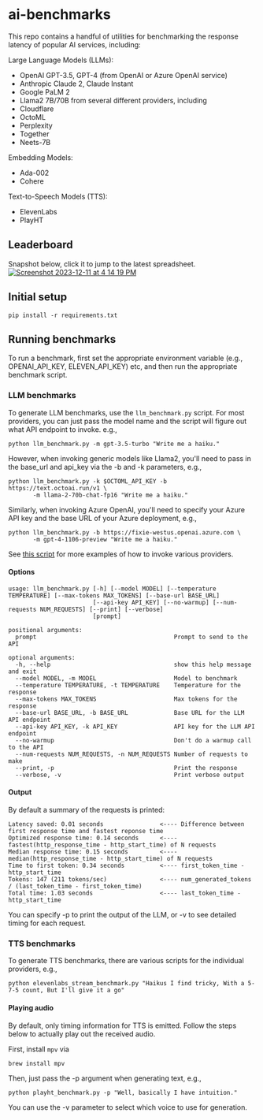 # ai-benchmarks

This repo contains a handful of utilities for benchmarking the response latency of popular AI services, including:

Large Language Models (LLMs):
- OpenAI GPT-3.5, GPT-4 (from OpenAI or Azure OpenAI service)
- Anthropic Claude 2, Claude Instant
- Google PaLM 2
- Llama2 7B/70B from several different providers, including
 - Cloudflare
 - OctoML
 - Perplexity
 - Together
- Neets-7B

Embedding Models:
- Ada-002
- Cohere

Text-to-Speech Models (TTS):
- ElevenLabs
- PlayHT

## Leaderboard
Snapshot below, click it to jump to the latest spreadsheet.
[![Screenshot 2023-12-11 at 4 14 19 PM](https://github.com/fixie-ai/ai-benchmarks/assets/1821693/4613403d-a944-4dbf-9752-792453c9d13a)](https://docs.google.com/spreadsheets/d/e/2PACX-1vTPttBIJ676Ke5eKXh8EoOe9XrMZ1kgVh-hvuO-LP41GTNIbsHwx1bcb_SsoB3BTDZLNeMspqLQMXSS/pubhtml?gid=0&single=true)



## Initial setup

```
pip install -r requirements.txt
```

## Running benchmarks

To run a benchmark, first set the appropriate environment variable (e.g., OPENAI_API_KEY, ELEVEN_API_KEY) etc, and then run 
the appropriate benchmark script.

### LLM benchmarks

To generate LLM benchmarks, use the `llm_benchmark.py` script. For most providers, you can just pass the model name and the script will figure out what API endpoint to invoke. e.g., 

```
python llm_benchmark.py -m gpt-3.5-turbo "Write me a haiku."
```

However, when invoking generic models like Llama2, you'll need to pass in the base_url and api_key via the -b and -k parameters, e.g., 

```
python llm_benchmark.py -k $OCTOML_API_KEY -b https://text.octoai.run/v1 \
       -m llama-2-70b-chat-fp16 "Write me a haiku."
```

Similarly, when invoking Azure OpenAI, you'll need to specify your Azure API key and the base URL of your Azure deployment, e.g., 

```
python llm_benchmark.py -b https://fixie-westus.openai.azure.com \
       -m gpt-4-1106-preview "Write me a haiku."
```

See [this script](https://github.com/fixie-ai/ai-benchmarks/blob/main/llm_benchmark_suite.sh) for more examples of how to invoke various providers.

#### Options

```
usage: llm_benchmark.py [-h] [--model MODEL] [--temperature TEMPERATURE] [--max-tokens MAX_TOKENS] [--base-url BASE_URL]
                        [--api-key API_KEY] [--no-warmup] [--num-requests NUM_REQUESTS] [--print] [--verbose]
                        [prompt]

positional arguments:
  prompt                                       Prompt to send to the API

optional arguments:
  -h, --help                                   show this help message and exit
  --model MODEL, -m MODEL                      Model to benchmark
  --temperature TEMPERATURE, -t TEMPERATURE    Temperature for the response                        
  --max-tokens MAX_TOKENS                      Max tokens for the response                        
  --base-url BASE_URL, -b BASE_URL             Base URL for the LLM API endpoint                        
  --api-key API_KEY, -k API_KEY                API key for the LLM API endpoint                        
  --no-warmup                                  Don't do a warmup call to the API
  --num-requests NUM_REQUESTS, -n NUM_REQUESTS Number of requests to make                    
  --print, -p                                  Print the response
  --verbose, -v                                Print verbose output
```

#### Output

By default a summary of the requests is printed:

```
Latency saved: 0.01 seconds                <---- Difference between first response time and fastest reponse time
Optimized response time: 0.14 seconds      <---- fastest(http_response_time - http_start_time) of N requests
Median response time: 0.15 seconds         <---- median(http_response_time - http_start_time) of N requests
Time to first token: 0.34 seconds          <---- first_token_time - http_start_time
Tokens: 147 (211 tokens/sec)               <---- num_generated_tokens / (last_token_time - first_token_time)
Total time: 1.03 seconds                   <---- last_token_time - http_start_time
```

You can specify -p to print the output of the LLM, or -v to see detailed timing for each request.

### TTS benchmarks

To generate TTS benchmarks, there are various scripts for the individual providers, e.g.,

```
python elevenlabs_stream_benchmark.py "Haikus I find tricky, With a 5-7-5 count, But I'll give it a go"
```

#### Playing audio

By default, only timing information for TTS is emitted. Follow the steps below to actually play out the received audio.

First, install `mpv` via

```
brew install mpv
```

Then, just pass the -p argument when generating text, e.g., 

```
python playht_benchmark.py -p "Well, basically I have intuition."
```

You can use the -v parameter to select which voice to use for generation.
